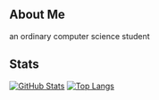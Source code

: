 ## About Me
an ordinary computer science student

## Stats
[![GitHub Stats](https://github-readme-stats.vercel.app/api?username=elshiraphine&hide=issues)](https://github.com/anuraghazra/github-readme-stats)
[![Top Langs](https://github-readme-stats.vercel.app/api/top-langs/?username=elshiraphine&layout=compact)](https://github.com/anuraghazra/github-readme-stats)

